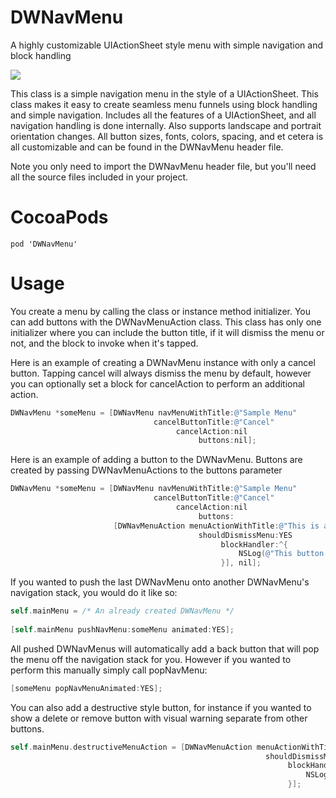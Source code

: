 # DWNavMenu
A highly customizable UIActionSheet style menu with simple navigation and block handling

![](NavMenuDemo.gif)

This class is a simple navigation menu in the style of a UIActionSheet. This class makes it easy to create seamless menu funnels using block handling and simple navigation. Includes all the features of a UIActionSheet, and all navigation handling is done internally. Also supports landscape and portrait orientation changes. All button sizes, fonts, colors, spacing, and et cetera is all customizable and can be found in the DWNavMenu header file.

Note you only need to import the DWNavMenu header file, but you'll need all the source files included in your project.

CocoaPods
==================
```
pod 'DWNavMenu'
```

Usage
==================
You create a menu by calling the class or instance method initializer. You can add buttons with the DWNavMenuAction class. This class has only one initializer where you can include the button title, if it will dismiss the menu or not, and the block to invoke when it's tapped.

Here is an example of creating a DWNavMenu instance with only a cancel button. Tapping cancel will always dismiss the menu by default, however you can optionally set a block for cancelAction to perform an additional action.
```objective-c
DWNavMenu *someMenu = [DWNavMenu navMenuWithTitle:@"Sample Menu"
                                cancelButtonTitle:@"Cancel"
                                     cancelAction:nil
                                          buttons:nil];
```

Here is an example of adding a button to the DWNavMenu. Buttons are created by passing DWNavMenuActions to the buttons parameter
```objective-c
DWNavMenu *someMenu = [DWNavMenu navMenuWithTitle:@"Sample Menu"
                                cancelButtonTitle:@"Cancel"
                                     cancelAction:nil
                                          buttons:
                       [DWNavMenuAction menuActionWithTitle:@"This is a button"
                                          shouldDismissMenu:YES
                                               blockHandler:^{
                                                   NSLog(@"This button was tapped");
                                               }], nil];
```

If you wanted to push the last DWNavMenu onto another DWNavMenu's navigation stack, you would do it like so:
```objective-c
self.mainMenu = /* An already created DWNavMenu */
        
[self.mainMenu pushNavMenu:someMenu animated:YES];
```

All pushed DWNavMenus will automatically add a back button that will pop the menu off the navigation stack for you. However if you wanted to perform this manually simply call popNavMenu:
```objective-c
[someMenu popNavMenuAnimated:YES];
```

You can also add a destructive style button, for instance if you wanted to show a delete or remove button with visual warning separate from other buttons.
```objective-c
self.mainMenu.destructiveMenuAction = [DWNavMenuAction menuActionWithTitle:@"Delete"
                                                         shouldDismissMenu:YES
                                                              blockHandler:^{
                                                                  NSLog(@"Delete button was tapped");
                                                              }];
```
